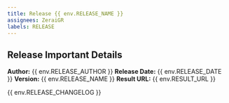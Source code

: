```yaml
---
title: Release {{ env.RELEASE_NAME }}
assignees: ZeraiGR
labels: RELEASE
---
```


## Release Important Details

**Author:** {{ env.RELEASE_AUTHOR }}
**Release Date:** {{ env.RELEASE_DATE }}
**Version:** {{ env.RELEASE_NAME }}
**Result URL:** {{ env.RESULT_URL }}

{{ env.RELEASE_CHANGELOG }}